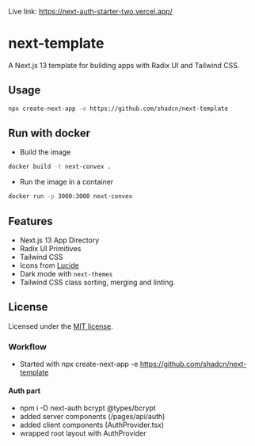 Live link: https://next-auth-starter-two.vercel.app/

# next-template

A Next.js 13 template for building apps with Radix UI and Tailwind CSS.

## Usage
```bash
npx create-next-app -e https://github.com/shadcn/next-template
```

## Run with docker

* Build the image
```bash
docker build -t next-convex .
```

* Run the image in a container
```bash
docker run -p 3000:3000 next-convex
```




## Features

- Next.js 13 App Directory
- Radix UI Primitives
- Tailwind CSS
- Icons from [Lucide](https://lucide.dev)
- Dark mode with `next-themes`
- Tailwind CSS class sorting, merging and linting.

## License

Licensed under the [MIT license](https://github.com/shadcn/ui/blob/main/LICENSE.md).

### Workflow

- Started with npx create-next-app -e https://github.com/shadcn/next-template

#### Auth part

- npm i -D next-auth bcrypt @types/bcrypt
- added server components (/pages/api/auth)
- added client components (AuthProvider.tsx)
- wrapped root layout with AuthProvider
